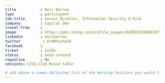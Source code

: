 ```yaml
---
title           : Neil Barlow
type            : participant
job-title       : Senior Director, Information Security & Risk
company         : Capital One
travel-from     :
image           : https://pbs.twimg.com/profile_images/628682294648307712/Vv0Yk15h_400x400.jpg
linkedin        : neilbarlow
twitter          : ArdMhacha24
facebook        :
ticket          : 5x24h
status          : need-content
regonline       : No
sessions: CISO,CISO Round table

# add above a comma delimited list of the Working Sessions you would like to attend (use the session's title)
---
```


<!-- put more details about participant here -->
